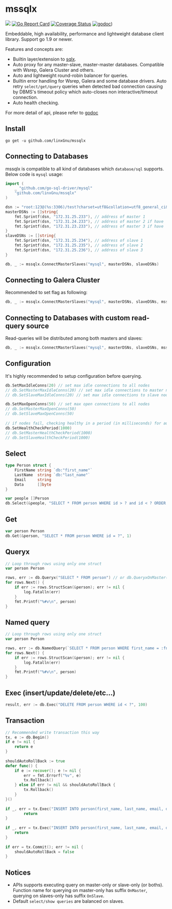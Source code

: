 # mssqlx

[![](https://github.com/linxGnu/mssqlx/workflows/CI/badge.svg)]()
[![Go Report Card](https://goreportcard.com/badge/github.com/linxGnu/mssqlx)](https://goreportcard.com/report/github.com/linxGnu/mssqlx)
[![Coverage Status](https://coveralls.io/repos/github/linxGnu/mssqlx/badge.svg?branch=master)](https://coveralls.io/github/linxGnu/mssqlx?branch=master)
[![godoc](https://img.shields.io/badge/docs-GoDoc-green.svg)](https://godoc.org/github.com/linxGnu/mssqlx))

Embeddable, high availability, performance and lightweight database client library. Support go 1.9 or newer.

Features and concepts are:

* Builtin layer/extension to [sqlx](http://jmoiron.github.io/sqlx).
* Auto proxy for any master-slave, master-master databases. Compatible with Wsrep, Galera Cluster and others.
* Auto and lightweight round-robin balancer for queries.
* Builtin error handling for Wsrep, Galera and some database drivers. Auto retry `select/get/query` queries when detected bad connection causing by DBMS's timeout policy which auto-closes non interactive/timeout connection.
* Auto health checking.

For more detail of api, please refer to [godoc](https://godoc.org/github.com/linxGnu/mssqlx)

## Install

    go get -u github.com/linxGnu/mssqlx

## Connecting to Databases

mssqlx is compatible to all kind of databases which `database/sql` supports. Below code is `mysql` usage:

```go
import (
    _ "github.com/go-sql-driver/mysql"
    "github.com/linxGnu/mssqlx"
)

dsn := "root:123@(%s:3306)/test?charset=utf8&collation=utf8_general_ci&parseTime=true"
masterDSNs := []string{
    fmt.Sprintf(dsn, "172.31.25.233"), // address of master 1
    fmt.Sprintf(dsn, "172.31.24.233"), // address of master 2 if have
    fmt.Sprintf(dsn, "172.31.23.233"), // address of master 3 if have
}
slaveDSNs := []string{
    fmt.Sprintf(dsn, "172.31.25.234"), // address of slave 1
    fmt.Sprintf(dsn, "172.31.25.235"), // address of slave 2
    fmt.Sprintf(dsn, "172.31.25.236"), // address of slave 3
}

db, _ := mssqlx.ConnectMasterSlaves("mysql", masterDSNs, slaveDSNs)
```

## Connecting to Galera Cluster

Recommended to set flag as following: 

```go
db, _ := mssqlx.ConnectMasterSlaves("mysql", masterDSNs, slaveDSNs, mssqlx.WithWsrep())
```

## Connecting to Databases with custom read-query source

Read-queries will be distributed among both masters and slaves: 

```go
db, _ := mssqlx.ConnectMasterSlaves("mysql", masterDSNs, slaveDSNs, mssqlx.WithReadQuerySource(mssqlx.ReadQuerySourceAll))
```

## Configuration

It's highly recommended to setup configuration before querying.

```go
db.SetMaxIdleConns(20) // set max idle connections to all nodes
// db.SetMasterMaxIdleConns(20) // set max idle connections to master nodes
// db.SetSlaveMaxIdleConns(20) // set max idle connections to slave nodes

db.SetMaxOpenConns(50) // set max open connections to all nodes
// db.SetMasterMaxOpenConns(50) 
// db.SetSlaveMaxOpenConns(50)
    
// if nodes fail, checking healthy in a period (in milliseconds) for auto reconnect. Default is 500.
db.SetHealthCheckPeriod(1000) 
// db.SetMasterHealthCheckPeriod(1000)
// db.SetSlaveHealthCheckPeriod(1000)
```

## Select

```go
type Person struct {
    FirstName string `db:"first_name"`
    LastName  string `db:"last_name"`
    Email     string
    Data      []byte
}

var people []Person
db.Select(&people, "SELECT * FROM person WHERE id > ? and id < ? ORDER BY first_name ASC", 1, 1000)
```

## Get

```go
var person Person
db.Get(&person, "SELECT * FROM person WHERE id = ?", 1)
```

## Queryx

```go
// Loop through rows using only one struct
var person Person

rows, err := db.Queryx("SELECT * FROM person") // or db.QueryxOnMaster(...)
for rows.Next() {
    if err := rows.StructScan(&person); err != nil {
        log.Fatalln(err)
    } 
    fmt.Printf("%#v\n", person)
}
```

## Named query

```go
// Loop through rows using only one struct
var person Person

rows, err := db.NamedQuery(`SELECT * FROM person WHERE first_name = :fn`, map[string]interface{}{"fn": "Bin"}) // or db.NamedQueryOnMaster(...)
for rows.Next() {
    if err := rows.StructScan(&person); err != nil {
        log.Fatalln(err)
    } 
    fmt.Printf("%#v\n", person)
}
```

## Exec (insert/update/delete/etc...)

```go
result, err := db.Exec("DELETE FROM person WHERE id < ?", 100)
```

## Transaction

```go
// Recommended write transaction this way
tx, e := db.Begin()
if e != nil {
	return e
}
    
shouldAutoRollBack := true
defer func() {
	if e := recover(); e != nil {
		err = fmt.Errorf("%v", e)
		tx.Rollback()
	} else if err != nil && shouldAutoRollBack {
		tx.Rollback()
	}
}()
			
if _, err = tx.Exec("INSERT INTO person(first_name, last_name, email, data) VALUES (?,?,?,?)", "Jon", "Dow", "jon@gmail", []byte{1, 2}); err != nil {
        return
}
    
if _, err = tx.Exec("INSERT INTO person(first_name, last_name, email, data) VALUES (?,?,?,?)", "Jon", "Snow", "snow@gmail", []byte{1}); err != nil {
    return
}
			
if err = tx.Commit(); err != nil {
    shouldAutoRollBack = false
}
```

## Notices

* APIs supports executing query on master-only or slave-only (or boths). Function name for querying on master-only has suffix `OnMaster`, querying on slaves-only has suffix `OnSlave`.
* Default `select/show queries` are balanced on slaves.